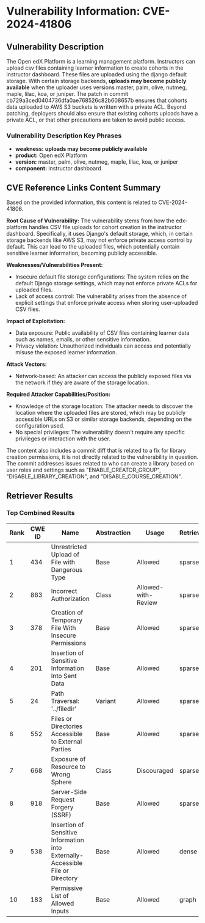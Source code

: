 # Vulnerability Information: CVE-2024-41806

## Vulnerability Description
The Open edX Platform is a learning management platform. Instructors can upload csv files containing learner information to create cohorts in the instructor dashboard. These files are uploaded using the django default storage. With certain storage backends, **uploads may become publicly available** when the uploader uses versions master, palm, olive, nutmeg, maple, lilac, koa, or juniper. The patch in commit cb729a3ced0404736dfa0ae768526c82b608657b ensures that cohorts data uploaded to AWS S3 buckets is written with a private ACL. Beyond patching, deployers should also ensure that existing cohorts uploads have a private ACL, or that other precautions are taken to avoid public access.

### Vulnerability Description Key Phrases
- **weakness:** **uploads may become publicly available**
- **product:** Open edX Platform
- **version:** master, palm, olive, nutmeg, maple, lilac, koa, or juniper
- **component:** instructor dashboard

## CVE Reference Links Content Summary
Based on the provided information, this content is related to CVE-2024-41806.

**Root Cause of Vulnerability:**
The vulnerability stems from how the edx-platform handles CSV file uploads for cohort creation in the instructor dashboard. Specifically, it uses Django's default storage, which, in certain storage backends like AWS S3, may not enforce private access control by default. This can lead to the uploaded files, which potentially contain sensitive learner information, becoming publicly accessible.

**Weaknesses/Vulnerabilities Present:**
- Insecure default file storage configurations: The system relies on the default Django storage settings, which may not enforce private ACLs for uploaded files.
- Lack of access control: The vulnerability arises from the absence of explicit settings that enforce private access when storing user-uploaded CSV files.

**Impact of Exploitation:**
- Data exposure: Public availability of CSV files containing learner data such as names, emails, or other sensitive information.
- Privacy violation: Unauthorized individuals can access and potentially misuse the exposed learner information.

**Attack Vectors:**
- Network-based: An attacker can access the publicly exposed files via the network if they are aware of the storage location.

**Required Attacker Capabilities/Position:**
- Knowledge of the storage location: The attacker needs to discover the location where the uploaded files are stored, which may be publicly accessible URLs on S3 or similar storage backends, depending on the configuration used.
- No special privileges: The vulnerability doesn't require any specific privileges or interaction with the user.

The content also includes a commit diff that is related to a fix for library creation permissions, it is not directly related to the vulnerability in question. The commit addresses issues related to who can create a library based on user roles and settings such as "ENABLE_CREATOR_GROUP", "DISABLE_LIBRARY_CREATION", and "DISABLE_COURSE_CREATION".

## Retriever Results

### Top Combined Results

| Rank | CWE ID | Name | Abstraction | Usage  | Retrievers | Individual Scores |
|------|--------|------|-------------|-------|------------|-------------------|
| 1 | 434 | Unrestricted Upload of File with Dangerous Type | Base | Allowed | sparse | 0.419 |
| 2 | 863 | Incorrect Authorization | Class | Allowed-with-Review | sparse | 0.415 |
| 3 | 378 | Creation of Temporary File With Insecure Permissions | Base | Allowed | sparse | 0.414 |
| 4 | 201 | Insertion of Sensitive Information Into Sent Data | Base | Allowed | sparse | 0.408 |
| 5 | 24 | Path Traversal: '../filedir' | Variant | Allowed | sparse | 0.404 |
| 6 | 552 | Files or Directories Accessible to External Parties | Base | Allowed | sparse | 0.395 |
| 7 | 668 | Exposure of Resource to Wrong Sphere | Class | Discouraged | sparse | 0.395 |
| 8 | 918 | Server-Side Request Forgery (SSRF) | Base | Allowed | sparse | 0.392 |
| 9 | 538 | Insertion of Sensitive Information into Externally-Accessible File or Directory | Base | Allowed | dense | 0.434 |
| 10 | 183 | Permissive List of Allowed Inputs | Base | Allowed | graph | 0.002 |

